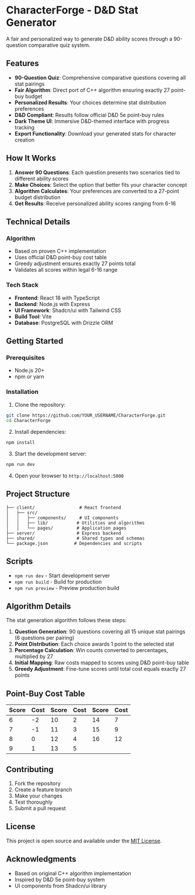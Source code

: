 # CharacterForge - D&D Stat Generator

A fair and personalized way to generate D&D ability scores through a 90-question comparative quiz system.

## Features

- **90-Question Quiz**: Comprehensive comparative questions covering all stat pairings
- **Fair Algorithm**: Direct port of C++ algorithm ensuring exactly 27 point-buy budget
- **Personalized Results**: Your choices determine stat distribution preferences
- **D&D Compliant**: Results follow official D&D 5e point-buy rules
- **Dark Theme UI**: Immersive D&D-themed interface with progress tracking
- **Export Functionality**: Download your generated stats for character creation

## How It Works

1. **Answer 90 Questions**: Each question presents two scenarios tied to different ability scores
2. **Make Choices**: Select the option that better fits your character concept
3. **Algorithm Calculates**: Your preferences are converted to a 27-point budget distribution
4. **Get Results**: Receive personalized ability scores ranging from 6-16

## Technical Details

### Algorithm
- Based on proven C++ implementation
- Uses official D&D point-buy cost table
- Greedy adjustment ensures exactly 27 points total
- Validates all scores within legal 6-16 range

### Tech Stack
- **Frontend**: React 18 with TypeScript
- **Backend**: Node.js with Express
- **UI Framework**: Shadcn/ui with Tailwind CSS
- **Build Tool**: Vite
- **Database**: PostgreSQL with Drizzle ORM

## Getting Started

### Prerequisites
- Node.js 20+
- npm or yarn

### Installation

1. Clone the repository:
```bash
git clone https://github.com/YOUR_USERNAME/CharacterForge.git
cd CharacterForge
```

2. Install dependencies:
```bash
npm install
```

3. Start the development server:
```bash
npm run dev
```

4. Open your browser to `http://localhost:5000`

## Project Structure

```
├── client/                 # React frontend
│   ├── src/
│   │   ├── components/     # UI components
│   │   ├── lib/           # Utilities and algorithms
│   │   └── pages/         # Application pages
├── server/                # Express backend
├── shared/                # Shared types and schemas
└── package.json          # Dependencies and scripts
```

## Scripts

- `npm run dev` - Start development server
- `npm run build` - Build for production
- `npm run preview` - Preview production build

## Algorithm Details

The stat generation algorithm follows these steps:

1. **Question Generation**: 90 questions covering all 15 unique stat pairings (6 questions per pairing)
2. **Point Distribution**: Each choice awards 1 point to the selected stat
3. **Percentage Calculation**: Win counts converted to percentages, multiplied by 27
4. **Initial Mapping**: Raw costs mapped to scores using D&D point-buy table
5. **Greedy Adjustment**: Fine-tune scores until total cost equals exactly 27 points

## Point-Buy Cost Table

| Score | Cost | Score | Cost | Score | Cost |
|-------|------|-------|------|-------|------|
| 6     | -2   | 10    | 2    | 14    | 7    |
| 7     | -1   | 11    | 3    | 15    | 9    |
| 8     | 0    | 12    | 4    | 16    | 12   |
| 9     | 1    | 13    | 5    |       |      |

## Contributing

1. Fork the repository
2. Create a feature branch
3. Make your changes
4. Test thoroughly
5. Submit a pull request

## License

This project is open source and available under the [MIT License](LICENSE).

## Acknowledgments

- Based on original C++ algorithm implementation
- Inspired by D&D 5e point-buy system
- UI components from Shadcn/ui library
